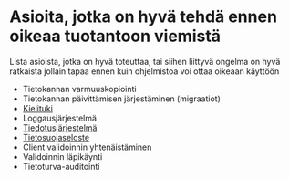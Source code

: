 # Asioita, jotka on hyvä tehdä ennen oikeaa tuotantoon viemistä

Lista asioista, jotka on hyvä toteuttaa, tai siihen liittyvä ongelma on hyvä ratkaista jollain tapaa ennen kuin ohjelmistoa voi ottaa oikeaan käyttöön

- Tietokannan varmuuskopiointi
- Tietokannan päivittämisen järjestäminen (migraatiot)
- [Kielituki](https://github.com/ohtuprojekti-Kierratysavustin/Kierratysavustin/issues/143)
- Loggausjärjestelmä
- [Tiedotusjärjestelmä](https://github.com/ohtuprojekti-Kierratysavustin/Kierratysavustin/issues/140)
- [Tietosuojaseloste](https://github.com/ohtuprojekti-Kierratysavustin/Kierratysavustin/issues/138)
- Client validoinnin yhtenäistäminen
- Validoinnin läpikäynti
- Tietoturva-auditointi
